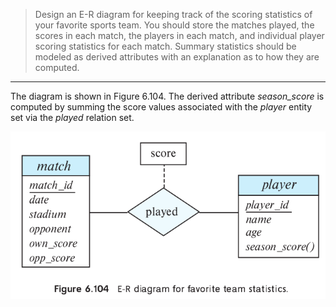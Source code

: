 > Design an E-R diagram for keeping track of the 
> scoring statistics of your favorite sports team.
> You should store the matches played, the scores 
> in each match, the players in each match, and 
> individual player scoring statistics for each match.
> Summary statistics should be modeled as derived
> attributes with an explanation as to how they
> are computed.

--------------------------------

The diagram is shown in Figure 6.104. The derived 
attribute _season_score_ is computed by summing
the score values associated with the _player_
entity set via the _played_ relation set.

<img src="Figure_6.104.png"/>